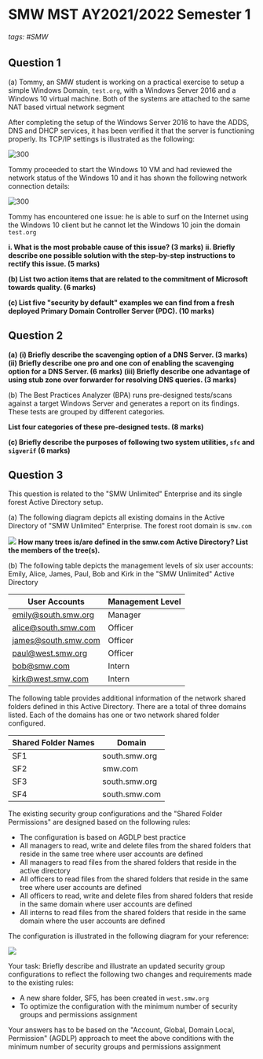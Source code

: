 # SMW MST AY2021/2022 Semester 1

###### tags: #SMW 

## Question 1
(a) Tommy, an SMW student is working on a practical exercise to setup a simple Windows Domain, `test.org`, with a Windows Server 2016 and a Windows 10 virtual machine. Both of the systems are attached to the same NAT based virtual network segment

After completing the setup of the Windows Server 2016 to have the ADDS, DNS and DHCP services, it has been verified it that the server is functioning properly.  Its TCP/IP settings is illustrated as the following:

![300](https://i.imgur.com/nQCTWlI.png)

Tommy proceeded to start the Windows 10 VM and had reviewed the network status of the Windows 10 and it has shown the following network connection details:

![300](https://i.imgur.com/yyY96Ns.png)

Tommy has encountered one issue: he is able to surf on the Internet using the Windows 10 client but he cannot let the Windows 10 join the domain `test.org`

**i. What is the most probable cause of this issue? (3 marks)**
**ii. Briefly describe one possible solution with the step-by-step instructions to rectify this issue. (5 marks)**

**(b) List two action items that are related to the commitment of Microsoft towards quality. (6 marks)**

**(c) List five "security by default" examples we can find from a fresh deployed Primary Domain Controller Server (PDC). (10 marks)**

## Question 2
**(a)**
**(i) Briefly describe the scavenging option of a DNS Server. (3 marks)**
**(ii) Briefly describe one pro and one con of enabling the scavenging option for a DNS Server. (6 marks)**
**(iii) Briefly describe one advantage of using stub zone over forwarder for resolving DNS queries. (3 marks)**

(b) The Best Practices Analyzer (BPA) runs pre-designed tests/scans against a target Windows Server and generates a report on its findings. These tests are grouped by different categories. 

**List four categories of these pre-designed tests. (8 marks)**

**(c) Briefly describe the purposes of following two system utilities, `sfc` and `sigverif` (6 marks)**

## Question 3
This question is related to the "SMW Unlimited" Enterprise and its single forest Active Directory setup.

(a) The following diagram depicts all existing domains in the Active Directory of "SMW Unlimited" Enterprise. The forest root domain is `smw.com`

![](https://i.imgur.com/MbRneV1.png)
**How many trees is/are defined in the smw.com Active Directory? List the members of the tree(s).**

(b) The following table depicts the management levels of six user accounts: Emily, Alice, James, Paul, Bob and Kirk in the "SMW Unlimited" Active Directory

| User Accounts       | Management Level |
| ------------------- | ---------------- |
| emily@south.smw.org | Manager          |
| alice@south.smw.com | Officer          |
| james@south.smw.com | Officer          |
| paul@west.smw.org   | Officer          |
| bob@smw.com         | Intern           |
| kirk@west.smw.com   | Intern                 |

The following table provides additional information of the network shared folders defined in this Active Directory. There are a total of three domains listed. Each of the domains has one or two network shared folder configured.

| Shared Folder Names | Domain        |
| ------------------- | ------------- |
| SF1                 | south.smw.org |
| SF2                 | smw.com       |
| SF3                 | south.smw.org |
| SF4                 | south.smw.com |

The existing security group configurations and the "Shared Folder Permissions" are designed based on the following rules:
- The configuration is based on AGDLP best practice
- All managers to read, write and delete files from the shared folders that reside in the same tree where user accounts are defined
- All managers to read files from the shared folders that reside in the active directory
- All officers to read files from the shared folders that reside in the same tree where user accounts are defined
- All officers to read, write and delete files from shared folders that reside in the same domain where user accounts are defined
- All interns to read files from the shared folders that reside in the same domain where the user accounts are defined

The configuration is illustrated in the following diagram for your reference:

![](https://i.imgur.com/TatmLOc.png)

Your task: Briefly describe and illustrate an updated security group configurations to reflect the following two changes and requirements made to the existing rules:
- A new share folder, SF5, has been created in `west.smw.org`
- To optimize the configuration with the minimum number of security groups and permissions assignment

Your answers has to be based on the "Account, Global, Domain Local, Permission" (AGDLP) approach to meet the above conditions with the minimum number of security groups and permissions assignment